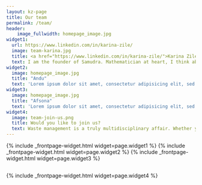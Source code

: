 ```yaml
---
layout: kz-page
title: Our team
permalink: /team/
header:
    image_fullwidth: homepage_image.jpg
widget1:
  url: https://www.linkedin.com/in/karina-zile/
  image: team-karina.jpg
  title: <a href="https://www.linkedin.com/in/karina-zile/">Karina Zile</a>
  text: I am the founder of Samudra. Mathematician at heart, I think about any situation as a system of equations. I am happiest when outdoors. Money doesn't motivate me, so I decided to dedicate <br/> my life to challenges that don't have <br/> a profitable solution. 
widget2:
  image: homepage_image.jpg
  title: "Andu"
  text: 'Lorem ipsum dolor sit amet, consectetur adipisicing elit, sed do eiusmod tempor incididunt ut labore et dolore magna aliqua.'
widget3:
  image: homepage_image.jpg
  title: "Afsona"
  text: 'Lorem ipsum dolor sit amet, consectetur adipisicing elit, sed do eiusmod tempor incididunt ut labore et dolore magna aliqua.'
widget4:
  image: team-join-us.png
  title: Would you like to join us?
  text: Waste management is a truly multidisciplinary affair. Whether you are a chemist, an engineer, a graphic designer, a lawyer, an expert in communications or finance, or simply an awesome individual, we can achieve more with your help. If you like what we are doing, <a href="mailto:hello@samudra.world">let's discuss how we can grow together!</a>
---
```


{% include _frontpage-widget.html widget=page.widget1 %}
{% include _frontpage-widget.html widget=page.widget2 %}
{% include _frontpage-widget.html widget=page.widget3 %}
<hr style="height:1px; visibility:hidden;" />
{% include _frontpage-widget.html widget=page.widget4 %}
